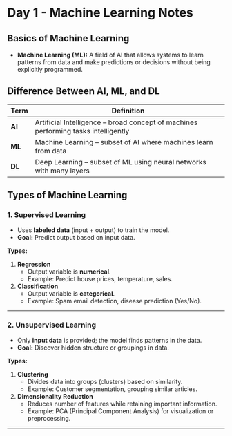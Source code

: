 # Day 1 - Machine Learning Notes

## Basics of Machine Learning
- **Machine Learning (ML):** A field of AI that allows systems to learn patterns from data and make predictions or decisions without being explicitly programmed.

## Difference Between AI, ML, and DL
| Term | Definition |
|------|-----------|
| **AI** | Artificial Intelligence – broad concept of machines performing tasks intelligently |
| **ML** | Machine Learning – subset of AI where machines learn from data |
| **DL** | Deep Learning – subset of ML using neural networks with many layers |

## Types of Machine Learning

### 1. Supervised Learning
- Uses **labeled data** (input + output) to train the model.
- **Goal:** Predict output based on input data.

**Types:**
1. **Regression**  
   - Output variable is **numerical**.  
   - Example: Predict house prices, temperature, sales.
2. **Classification**  
   - Output variable is **categorical**.  
   - Example: Spam email detection, disease prediction (Yes/No).

---

### 2. Unsupervised Learning
- Only **input data** is provided; the model finds patterns in the data.  
- **Goal:** Discover hidden structure or groupings in data.

**Types:**
1. **Clustering**  
   - Divides data into groups (clusters) based on similarity.  
   - Example: Customer segmentation, grouping similar articles.
2. **Dimensionality Reduction**  
   - Reduces number of features while retaining important information.  
   - Example: PCA (Principal Component Analysis) for visualization or preprocessing.

---

